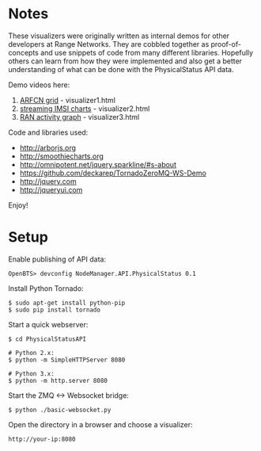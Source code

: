 Notes
=====

These visualizers were originally written as internal demos for other developers at Range Networks. They are cobbled together as proof-of-concepts and use snippets of code from many different libraries. Hopefully others can learn from how they were implemented and also get a better understanding of what can be done with the PhysicalStatus API data.

Demo videos here:

 1. [ARFCN grid](https://www.dropbox.com/s/z4453j5qtqex2yx/PhysicalStatusAPIWebSocket.mov?dl=0) - visualizer1.html
 1. [streaming IMSI charts](https://www.dropbox.com/s/286wfljjsxfkhkr/PhysicalStatusAPIWebSocket2.m4v?dl=0) - visualizer2.html
 1. [RAN activity graph](https://www.dropbox.com/s/6dugq3wn72kvfsu/PhysicalStatusAPIWebSocket3.m4v?dl=0) - visualizer3.html

Code and libraries used:

 * http://arborjs.org
 * http://smoothiecharts.org
 * http://omnipotent.net/jquery.sparkline/#s-about
 * https://github.com/deckarep/TornadoZeroMQ-WS-Demo
 * http://jquery.com
 * http://jqueryui.com

Enjoy!

Setup
=====

Enable publishing of API data:

    OpenBTS> devconfig NodeManager.API.PhysicalStatus 0.1

Install Python Tornado:

    $ sudo apt-get install python-pip
    $ sudo pip install tornado

Start a quick webserver:

    $ cd PhysicalStatusAPI

    # Python 2.x:
    $ python -m SimpleHTTPServer 8080

    # Python 3.x:
    $ python -m http.server 8080

Start the ZMQ <-> Websocket bridge:

    $ python ./basic-websocket.py

Open the directory in a browser and choose a visualizer:

    http://your-ip:8080

